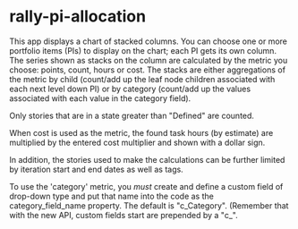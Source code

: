 rally-pi-allocation
===================

This app displays a chart of stacked columns.  You can choose one or more portfolio items (PIs) to
display on the chart; each PI gets its own column.  The series shown as stacks on the column are
calculated by the metric you choose: points, count, hours or cost.  The stacks are either aggregations
of the metric by child (count/add up the leaf node children associated with each next level down
PI) or by category (count/add up the values associated with each value in the category field).  

Only stories that are in a state greater than "Defined" are counted.

When cost is used as the metric, the found task hours (by estimate) are multiplied by the entered
cost multiplier and shown with a dollar sign.

In addition, the stories used to make the calculations can be further limited by iteration start
and end dates as well as tags.

To use the 'category' metric, you *must* create and define a custom field of drop-down type and 
put that name into the code as the category_field_name property.  The default is "c_Category". 
(Remember that with the new API, custom fields start are prepended by a "c_".
